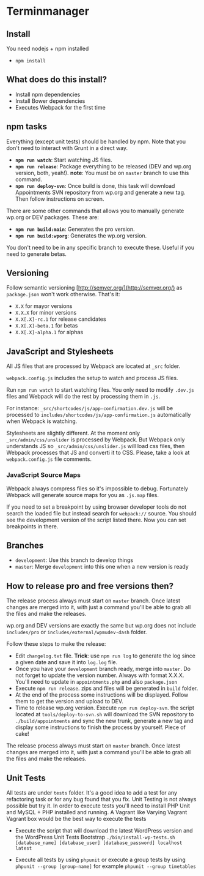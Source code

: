 # Terminmanager 

## Install
You need nodejs + npm installed
- `npm install`

## What does do this install?
- Install npm dependencies
- Install Bower dependencies
- Executes Webpack for the first time

## npm tasks
Everything (except unit tests) should be handled by npm. Note that you don't need to interact with Grunt in a direct way.

* **`npm run watch`**: Start watching JS files.
* **`npm run release`**: Package everything to be released (DEV and wp.org version, both, yeah!). **note**: You must be on `master` branch to use this command.
* **`npm run deploy-svn`**: Once build is done, this task will download Appointments SVN repository from wp.org and generate a new tag. Then follow instructions on screen.

There are some other commands that allows you to manually generate wp.org or DEV packages. These are: 
* **`npm run build:main`**: Generates the pro version.
* **`npm run build:wporg`**: Generates the wp.org version.

You don't need to be in any specific branch to execute these. Useful if you need to generate betas.

## Versioning

Follow semantic versioning [http://semver.org/](http://semver.org/) as `package.json` won't work otherwise. That's it:

- `X.X` for mayor versions
- `X.X.X` for minor versions
- `X.X[.X]-rc.1` for release candidates
- `X.X[.X]-beta.1` for betas
- `X.X[.X]-alpha.1` for alphas

## JavaScript and Stylesheets
All JS files that are processed by Webpack are located at `_src` folder.

`webpack.config.js` includes the setup to watch and process JS files.

Run `npm run watch` to start watching files. You only need to modify `.dev.js` files and Webpack will do the rest by processing them in `.js`.

For instance: `_src/shortcodes/js/app-confirmation.dev.js` will be processed to `includes/shortcodes/js/app-confirmation.js` automatically when Webpack is watching.

Stylesheets are slightly different. At the moment only `_src/admin/css/unslider` is processed by Webpack. But Webpack only understands JS so `_src/admin/css/unslider.js` will load css files, then Webpack processes that JS and converti it to CSS. Please, take a look at `webpack.config.js` file comments. 

### JavaScript Source Maps
Webpack always compress files so it's impossible to debug. Fortunately Webpack will generate source maps for you as `.js.map` files.

If you need to set a breakpoint by using browser developer tools do not search the loaded file but instead search for `webpack://` source. You should see the development version of the script listed there. Now you can set breakpoints in there.

## Branches
- `development`: Use this branch to develop things
- `master`: Merge `development` into this one when a new version is ready

## How to release pro and free versions then?
The release process always must start on `master` branch. Once latest changes are merged into it, with just a command you'll be able to grab all the files and make the releases.

wp.org and DEV versions are exactly the same but wp.org does not include `includes/pro` or `includes/external/wpmudev-dash` folder.

Follow these steps to make the release:

* Edit `changelog.txt` file. **Trick**: use `npm run log` to generate the log since a given date and save it into `log.log` file.
* Once you have your `development` branch ready, merge into `master`. Do not forget to update the version number. Always with format X.X.X. You'll need to update in `appointments.php` and also `package.json`
* Execute `npm run release`. zips and files will be generated in `build` folder.
* At the end of the process some instructions will be displayed. Follow them to get the version and upload to DEV.
* Time to release wp.org version. Execute `npm run deploy-svn`. the script located at `tools/deploy-to-svn.sh` will download the SVN repository to `./build/appointments` and sync the new trunk, generate a new tag and display some instructions to finish the process by yourself. Piece of cake!

The release process always must start on `master` branch. Once latest changes are merged into it, with just a command you'll be able to grab all the files and make the releases.

## Unit Tests
All tests are under `tests` folder. It's a good idea to add a test for any refactoring task or for any bug found that you fix. Unit Testing is not always possible but try it.
In order to execute tests you'll need to install PHP Unit and MySQL + PHP installed and running. A Vagrant like Varying Vagrant Vagrant box would be the best way to execute the tests
 
* Execute the script that will download the latest WordPress version and the WordPress Unit Tests Bootstrap `./bin/install-wp-tests.sh [database_name] [database_user] [database_password] localhost latest` 
 
* Execute all tests by using `phpunit` or execute a group tests by using `phpunit --group [group-name]` for example `phpunit --group timetables` 

